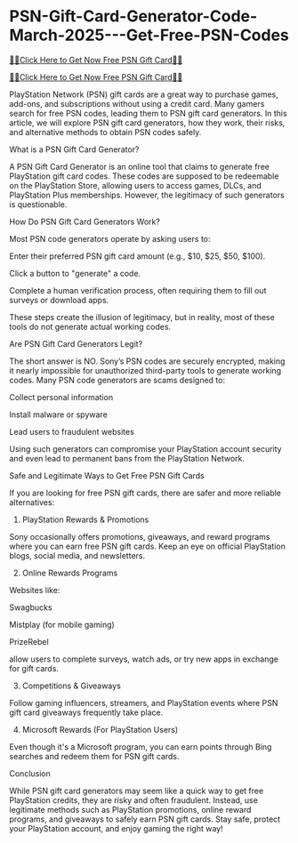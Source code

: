 # PSN-Gift-Card-Generator-Code-March-2025---Get-Free-PSN-Codes

[🎁🎁Click Here to Get Now Free PSN Gift Card🎁🎁](https://sayed.offerswin.com/Sayed.AT/)

[🎁🎁Click Here to Get Now Free PSN Gift Card🎁🎁](https://sayed.offerswin.com/Sayed.AT/)

PlayStation Network (PSN) gift cards are a great way to purchase games, add-ons, and subscriptions without using a credit card. Many gamers search for free PSN codes, leading them to PSN gift card generators. In this article, we will explore PSN gift card generators, how they work, their risks, and alternative methods to obtain PSN codes safely.

What is a PSN Gift Card Generator?

A PSN Gift Card Generator is an online tool that claims to generate free PlayStation gift card codes. These codes are supposed to be redeemable on the PlayStation Store, allowing users to access games, DLCs, and PlayStation Plus memberships. However, the legitimacy of such generators is questionable.

How Do PSN Gift Card Generators Work?

Most PSN code generators operate by asking users to:

Enter their preferred PSN gift card amount (e.g., $10, $25, $50, $100).

Click a button to "generate" a code.

Complete a human verification process, often requiring them to fill out surveys or download apps.

These steps create the illusion of legitimacy, but in reality, most of these tools do not generate actual working codes.

Are PSN Gift Card Generators Legit?

The short answer is NO. Sony’s PSN codes are securely encrypted, making it nearly impossible for unauthorized third-party tools to generate working codes. Many PSN code generators are scams designed to:

Collect personal information

Install malware or spyware

Lead users to fraudulent websites

Using such generators can compromise your PlayStation account security and even lead to permanent bans from the PlayStation Network.

Safe and Legitimate Ways to Get Free PSN Gift Cards

If you are looking for free PSN gift cards, there are safer and more reliable alternatives:

1. PlayStation Rewards & Promotions

Sony occasionally offers promotions, giveaways, and reward programs where you can earn free PSN gift cards. Keep an eye on official PlayStation blogs, social media, and newsletters.

2. Online Rewards Programs

Websites like:

Swagbucks

Mistplay (for mobile gaming)

PrizeRebel

allow users to complete surveys, watch ads, or try new apps in exchange for gift cards.

3. Competitions & Giveaways

Follow gaming influencers, streamers, and PlayStation events where PSN gift card giveaways frequently take place.

4. Microsoft Rewards (For PlayStation Users)

Even though it's a Microsoft program, you can earn points through Bing searches and redeem them for PSN gift cards.

Conclusion

While PSN gift card generators may seem like a quick way to get free PlayStation credits, they are risky and often fraudulent. Instead, use legitimate methods such as PlayStation promotions, online reward programs, and giveaways to safely earn PSN gift cards. Stay safe, protect your PlayStation account, and enjoy gaming the right way!

